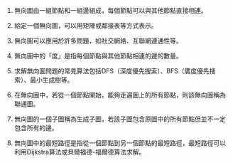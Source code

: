 

1. 無向圖由一組節點和一組邊組成，每個節點可以與其他節點直接相連。

2. 給定一個無向圖，可以用矩陣或鄰接表等方式表示。

3. 無向圖可以應用於許多問題，如社交網絡、互聯網連通性等。

4. 無向圖中的「度」是指每個節點與其他節點相連的邊的數量。

5. 求解無向圖問題的常見算法包括DFS（深度優先搜索）、BFS（廣度優先搜索）、最小生成樹等。

6. 在無向圖中，若從一個節點開始，能夠走遍圖上的所有節點，則該無向圖稱為聯通圖。

7. 無向圖的一個子圖稱為生成子圖，若該子圖包含原圖中的所有節點但並不一定包含所有的邊。

8. 無向圖中的最短路徑是指從一個節點到另一個節點的最短路徑，最短路徑可以利用Dijkstra算法或貝爾福德-福爾德算法求解。